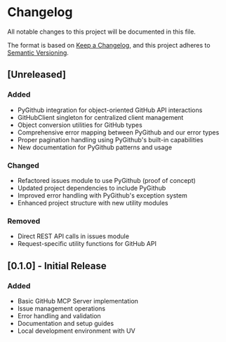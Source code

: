 # Changelog

All notable changes to this project will be documented in this file.

The format is based on [Keep a Changelog](https://keepachangelog.com/en/1.0.0/),
and this project adheres to [Semantic Versioning](https://semver.org/spec/v2.0.0.html).

## [Unreleased]

### Added
- PyGithub integration for object-oriented GitHub API interactions
- GitHubClient singleton for centralized client management
- Object conversion utilities for GitHub types
- Comprehensive error mapping between PyGithub and our error types
- Proper pagination handling using PyGithub's built-in capabilities
- New documentation for PyGithub patterns and usage

### Changed
- Refactored issues module to use PyGithub (proof of concept)
- Updated project dependencies to include PyGithub
- Improved error handling with PyGithub's exception system
- Enhanced project structure with new utility modules

### Removed
- Direct REST API calls in issues module
- Request-specific utility functions for GitHub API

## [0.1.0] - Initial Release

### Added
- Basic GitHub MCP Server implementation
- Issue management operations
- Error handling and validation
- Documentation and setup guides
- Local development environment with UV
